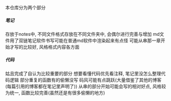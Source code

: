 本仓库分为两个部分
##### 笔记
存放于notes中, 不同文件格式存放在不同文件夹中, 会偶尔进行完善与增加
md文件用了双链笔记软件书写可能在普通md软件中渲染起来有点怪
可能从串那一章开始才写的比较好, 风格格式内容各方面
##### 代码
姑且完成了自认为比较重要的部分
想要看懂代码优先看注释, 笔记里没怎么整理代码逻辑
部分重复的函数有的偷懒没写
码风可能有点跳跃(大量借鉴了其他的博客(每篇引用的博客都在笔记里声明了))
从串的部分开始可能会写的相对好点, 风格较为统一, 函数比较完善(虽然还是有很多偷懒的地方)
